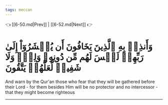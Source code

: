 ```yaml
---
tags: meccan
---
```


👈 [[6-50.md|Prev]] | [[6-52.md|Next]] 👉

# وَأَنذِرۡ بِهِ ٱلَّذِينَ يَخَافُونَ أَن يُحۡشَرُوٓاْ إِلَىٰ رَبِّهِمۡ لَيۡسَ لَهُم مِّن دُونِهِۦ وَلِيّٞ وَلَا شَفِيعٞ لَّعَلَّهُمۡ يَتَّقُونَ

And warn by the Qur'an those who fear that they will be gathered before their Lord - for them besides Him will be no protector and no intercessor - that they might become righteous

---


